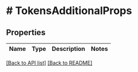 # # TokensAdditionalProps

## Properties

Name | Type | Description | Notes
------------ | ------------- | ------------- | -------------


[[Back to API list]](../../README.md#endpoints) [[Back to README]](../../README.md)
